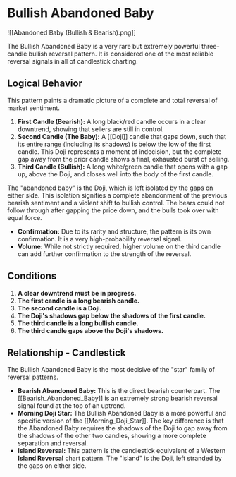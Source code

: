 # Bullish Abandoned Baby

![[Abandoned Baby (Bullish & Bearish).png]]

The Bullish Abandoned Baby is a very rare but extremely powerful three-candle bullish reversal pattern. It is considered one of the most reliable reversal signals in all of candlestick charting.

## Logical Behavior

This pattern paints a dramatic picture of a complete and total reversal of market sentiment.

1.  **First Candle (Bearish):** A long black/red candle occurs in a clear downtrend, showing that sellers are still in control.
2.  **Second Candle (The Baby):** A [[Doji]] candle that gaps down, such that its entire range (including its shadows) is below the low of the first candle. This Doji represents a moment of indecision, but the complete gap away from the prior candle shows a final, exhausted burst of selling.
3.  **Third Candle (Bullish):** A long white/green candle that opens with a gap up, above the Doji, and closes well into the body of the first candle.

The "abandoned baby" is the Doji, which is left isolated by the gaps on either side. This isolation signifies a complete abandonment of the previous bearish sentiment and a violent shift to bullish control. The bears could not follow through after gapping the price down, and the bulls took over with equal force.

- **Confirmation:** Due to its rarity and structure, the pattern is its own confirmation. It is a very high-probability reversal signal.
- **Volume:** While not strictly required, higher volume on the third candle can add further confirmation to the strength of the reversal.

## Conditions

1.  **A clear downtrend must be in progress.**
2.  **The first candle is a long bearish candle.**
3.  **The second candle is a Doji.**
4.  **The Doji's shadows gap below the shadows of the first candle.**
5.  **The third candle is a long bullish candle.**
6.  **The third candle gaps above the Doji's shadows.**

## Relationship - Candlestick

The Bullish Abandoned Baby is the most decisive of the "star" family of reversal patterns.

- **Bearish Abandoned Baby:** This is the direct bearish counterpart. The [[Bearish_Abandoned_Baby]] is an extremely strong bearish reversal signal found at the top of an uptrend.
- **Morning Doji Star:** The Bullish Abandoned Baby is a more powerful and specific version of the [[Morning_Doji_Star]]. The key difference is that the Abandoned Baby requires the shadows of the Doji to gap away from the shadows of the other two candles, showing a more complete separation and reversal.
- **Island Reversal:** This pattern is the candlestick equivalent of a Western **Island Reversal** chart pattern. The "island" is the Doji, left stranded by the gaps on either side.
